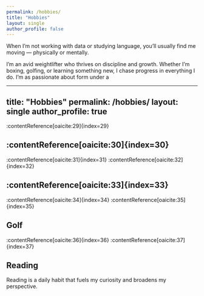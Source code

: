 ```yaml
---
permalink: /hobbies/
title: "Hobbies"
layout: single
author_profile: false
---
```


When I’m not working with data or studying language, you’ll usually find me moving — physically or mentally.

I’m an avid weightlifter who thrives on discipline and growth. Whether I’m boxing, golfing, or learning something new, I chase progress in everything I do. I’m as passionate about form under a

---
title: "Hobbies"
permalink: /hobbies/
layout: single
author_profile: true
---
:contentReference[oaicite:29]{index=29}
## :contentReference[oaicite:30]{index=30}
:contentReference[oaicite:31]{index=31}
:contentReference[oaicite:32]{index=32}
## :contentReference[oaicite:33]{index=33}
:contentReference[oaicite:34]{index=34}
:contentReference[oaicite:35]{index=35}
## Golf
:contentReference[oaicite:36]{index=36}
:contentReference[oaicite:37]{index=37}
## Reading
Reading is a daily habit that fuels my curiosity and broadens my perspective.

